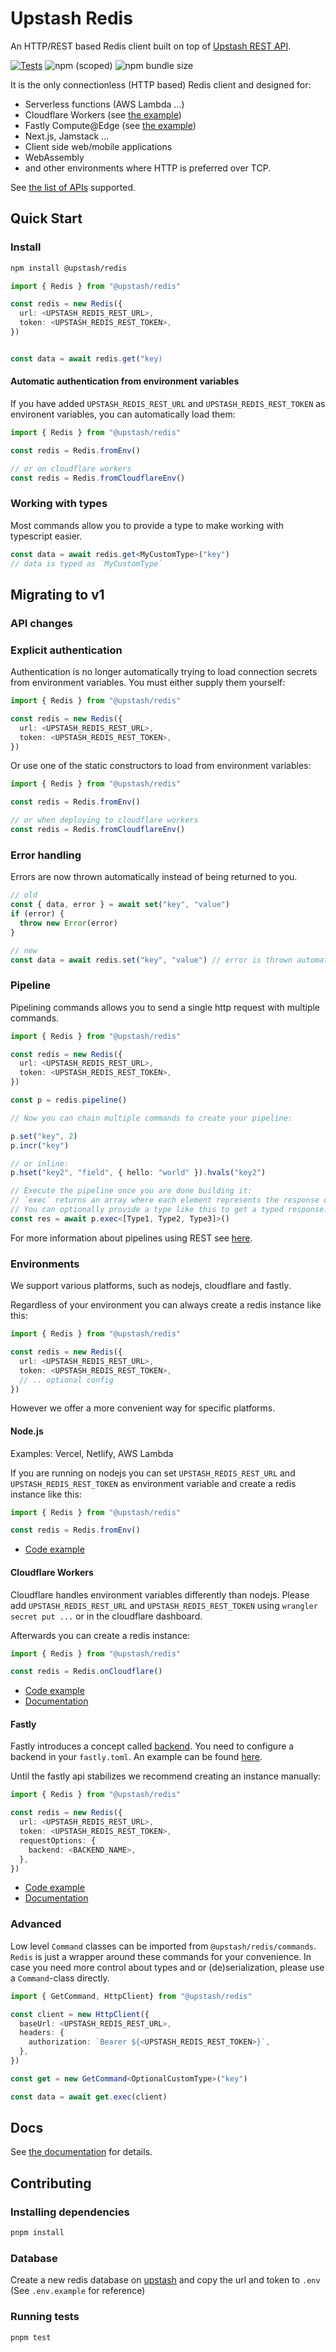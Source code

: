 # Upstash Redis

An HTTP/REST based Redis client built on top of
[Upstash REST API](https://docs.upstash.com/features/restapi).

[![Tests](https://github.com/upstash/upstash-redis/actions/workflows/test.yml/badge.svg)](https://github.com/upstash/upstash-redis/actions/workflows/test.yml)
![npm (scoped)](https://img.shields.io/npm/v/@upstash/redis)
![npm bundle size](https://img.shields.io/bundlephobia/minzip/@upstash/redis)

It is the only connectionless (HTTP based) Redis client and designed for:

- Serverless functions (AWS Lambda ...)
- Cloudflare Workers (see
  [the example](https://github.com/upstash/upstash-redis/tree/master/examples/cloudflare-workers))
- Fastly Compute@Edge (see
  [the example](https://github.com/upstash/upstash-redis/tree/master/examples/fastly))
- Next.js, Jamstack ...
- Client side web/mobile applications
- WebAssembly
- and other environments where HTTP is preferred over TCP.

See
[the list of APIs](https://docs.upstash.com/features/restapi#rest---redis-api-compatibility)
supported.

## Quick Start

### Install

```bash
npm install @upstash/redis
```

```ts
import { Redis } from "@upstash/redis"

const redis = new Redis({
  url: <UPSTASH_REDIS_REST_URL>,
  token: <UPSTASH_REDIS_REST_TOKEN>,
})


const data = await redis.get("key)

```

#### Automatic authentication from environment variables

If you have added `UPSTASH_REDIS_REST_URL` and `UPSTASH_REDIS_REST_TOKEN` as environent variables, you can automatically load them:

```ts
import { Redis } from "@upstash/redis"

const redis = Redis.fromEnv()

// or on cloudflare workers
const redis = Redis.fromCloudflareEnv()
```

### Working with types

Most commands allow you to provide a type to make working with typescript easier.

```ts
const data = await redis.get<MyCustomType>("key")
// data is typed as `MyCustomType`
```

## Migrating to v1

### API changes

### Explicit authentication

Authentication is no longer automatically trying to load connection secrets from environment variables.
You must either supply them yourself:

```ts
import { Redis } from "@upstash/redis"

const redis = new Redis({
  url: <UPSTASH_REDIS_REST_URL>,
  token: <UPSTASH_REDIS_REST_TOKEN>,
})
```

Or use one of the static constructors to load from environment variables:

```ts
import { Redis } from "@upstash/redis"

const redis = Redis.fromEnv()

// or when deploying to cloudflare workers
const redis = Redis.fromCloudflareEnv()
```

### Error handling

Errors are now thrown automatically instead of being returned to you.

```ts
// old
const { data, error } = await set("key", "value")
if (error) {
  throw new Error(error)
}

// new
const data = await redis.set("key", "value") // error is thrown automatically
```

### Pipeline

Pipelining commands allows you to send a single http request with multiple commands.

```ts
import { Redis } from "@upstash/redis"

const redis = new Redis({
  url: <UPSTASH_REDIS_REST_URL>,
  token: <UPSTASH_REDIS_REST_TOKEN>,
})

const p = redis.pipeline()

// Now you can chain multiple commands to create your pipeline:

p.set("key", 2)
p.incr("key")

// or inline:
p.hset("key2", "field", { hello: "world" }).hvals("key2")

// Execute the pipeline once you are done building it:
// `exec` returns an array where each element represents the response of a command in the pipeline.
// You can optionally provide a type like this to get a typed response.
const res = await p.exec<[Type1, Type2, Type3]>()

```

For more information about pipelines using REST see [here](https://blog.upstash.com/pipeline).

### Environments

We support various platforms, such as nodejs, cloudflare and fastly.

Regardless of your environment you can always create a redis instance like this:

```ts
import { Redis } from "@upstash/redis"

const redis = new Redis({
  url: <UPSTASH_REDIS_REST_URL>,
  token: <UPSTASH_REDIS_REST_TOKEN>,
  // .. optional config
})
```

However we offer a more convenient way for specific platforms.

#### Node.js

Examples: Vercel, Netlify, AWS Lambda

If you are running on nodejs you can set `UPSTASH_REDIS_REST_URL` and `UPSTASH_REDIS_REST_TOKEN` as environment variable and create a redis instance like this:

```ts
import { Redis } from "@upstash/redis"

const redis = Redis.fromEnv()
```

- [Code example](https://github.com/upstash/upstash-redis/tree/main/examples/node)

#### Cloudflare Workers

Cloudflare handles environment variables differently than nodejs.
Please add `UPSTASH_REDIS_REST_URL` and `UPSTASH_REDIS_REST_TOKEN` using `wrangler secret put ...` or in the cloudflare dashboard.

Afterwards you can create a redis instance:

```ts
import { Redis } from "@upstash/redis"

const redis = Redis.onCloudflare()
```

- [Code example](https://github.com/upstash/upstash-redis/tree/main/examples/cloudflare-workers)
- [Documentation](https://docs.upstash.com/redis/tutorials/cloudflare_workers_with_redis)

#### Fastly

Fastly introduces a concept called [backend](https://developer.fastly.com/reference/api/services/backend/). You need to configure a backend in your `fastly.toml`. An example can be found [here](https://github.com/upstash/upstash-redis/blob/main/examples/fastly/fastly.toml).

Until the fastly api stabilizes we recommend creating an instance manually:

```ts
import { Redis } from "@upstash/redis"

const redis = new Redis({
  url: <UPSTASH_REDIS_REST_URL>,
  token: <UPSTASH_REDIS_REST_TOKEN>,
  requestOptions: {
    backend: <BACKEND_NAME>,
  },
})
```

- [Code example](https://github.com/upstash/upstash-redis/tree/main/examples/fastly)
- [Documentation](https://blog.upstash.com/fastly-compute-edge-with-redi)

### Advanced

Low level `Command` classes can be imported from `@upstash/redis/commands`.
`Redis` is just a wrapper around these commands for your convenience.
In case you need more control about types and or (de)serialization, please use a `Command`-class directly.

```ts
import { GetCommand, HttpClient} from "@upstash/redis"

const client = new HttpClient({
  baseUrl: <UPSTASH_REDIS_REST_URL>,
  headers: {
    authorization: `Bearer ${<UPSTASH_REDIS_REST_TOKEN>}`,
  },
})

const get = new GetCommand<OptionalCustomType>("key")

const data = await get.exec(client)
```

## Docs

See [the documentation](https://docs.upstash.com/features/javascriptsdk) for
details.

## Contributing

### Installing dependencies

```bash
pnpm install
```

### Database

Create a new redis database on [upstash](https://console.upstash.com/) and copy the url and token to `.env` (See `.env.example` for reference)

### Running tests

```sh
pnpm test
```
